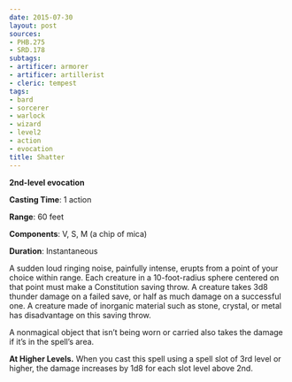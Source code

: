 ```yaml
---
date: 2015-07-30
layout: post
sources:
- PHB.275
- SRD.178
subtags:
- artificer: armorer
- artificer: artillerist
- cleric: tempest
tags:
- bard
- sorcerer
- warlock
- wizard
- level2
- action
- evocation
title: Shatter
---
```


**2nd-level evocation**

**Casting Time**: 1 action

**Range**: 60 feet

**Components**: V, S, M (a chip of mica)

**Duration**: Instantaneous

A sudden loud ringing noise, painfully intense, erupts from a point of your choice within range. Each creature in a 10-foot-radius sphere centered on that point must make a Constitution saving throw. A creature takes 3d8 thunder damage on a failed save, or half as much damage on a successful one. A creature made of inorganic material such as stone, crystal, or metal has disadvantage on this saving throw.

A nonmagical object that isn’t being worn or carried also takes the damage if it’s in the spell’s area.

**At Higher Levels.** When you cast this spell using a spell slot of 3rd level or higher, the damage increases by 1d8 for each slot level above 2nd.

